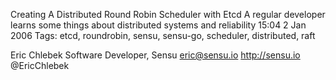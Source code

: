 Creating A Distributed Round Robin Scheduler with Etcd
A regular developer learns some things about distributed systems and reliability
15:04 2 Jan 2006
Tags: etcd, roundrobin, sensu, sensu-go, scheduler, distributed, raft

Eric Chlebek
Software Developer, Sensu
eric@sensu.io
http://sensu.io
@EricChlebek


